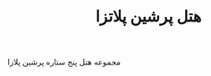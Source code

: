 ﻿---
layout: post
title: هتل پرشین پلاتزا
name_en: persianplazahotel
company_slug: persianplazahotel
logo: 
cover: 
company_count:
founded:
location: ""
total_review: 
total_interview: 
salary_avg: 
salary_min: 
salary_max: 
rate: 
view_count: 
industry:  گردشگری و هتل‌ها
city: تهران, تهران
size_en: S
size: 11-50 نفر
site: https://www.instagram.com/persianplazahotel
---

مجموعه هتل پنج ستاره پرشین پلازا


